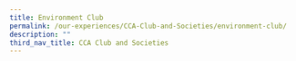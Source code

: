 ```yaml
---
title: Environment Club
permalink: /our-experiences/CCA-Club-and-Societies/environment-club/
description: ""
third_nav_title: CCA Club and Societies
---
```

